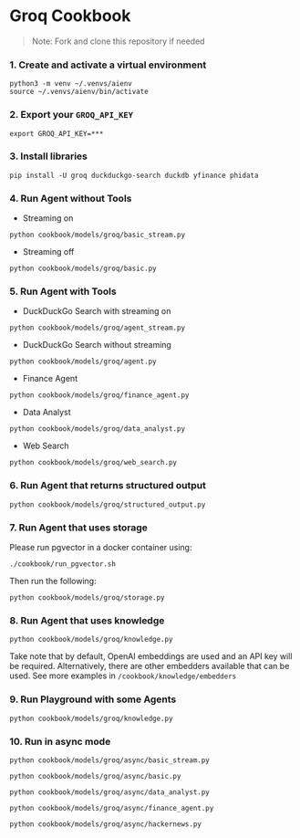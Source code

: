 # Groq Cookbook

> Note: Fork and clone this repository if needed

### 1. Create and activate a virtual environment

```shell
python3 -m venv ~/.venvs/aienv
source ~/.venvs/aienv/bin/activate
```

### 2. Export your `GROQ_API_KEY`

```shell
export GROQ_API_KEY=***
```

### 3. Install libraries

```shell
pip install -U groq duckduckgo-search duckdb yfinance phidata
```

### 4. Run Agent without Tools

- Streaming on

```shell
python cookbook/models/groq/basic_stream.py
```

- Streaming off

```shell
python cookbook/models/groq/basic.py
```

### 5. Run Agent with Tools

- DuckDuckGo Search with streaming on

```shell
python cookbook/models/groq/agent_stream.py
```

- DuckDuckGo Search without streaming

```shell
python cookbook/models/groq/agent.py
```

- Finance Agent

```shell
python cookbook/models/groq/finance_agent.py
```

- Data Analyst

```shell
python cookbook/models/groq/data_analyst.py
```

- Web Search

```shell
python cookbook/models/groq/web_search.py
```

### 6. Run Agent that returns structured output

```shell
python cookbook/models/groq/structured_output.py
```

### 7. Run Agent that uses storage

Please run pgvector in a docker container using:

```shell
./cookbook/run_pgvector.sh
```

Then run the following:

```shell
python cookbook/models/groq/storage.py
```

### 8. Run Agent that uses knowledge

```shell
python cookbook/models/groq/knowledge.py
```
Take note that by default, OpenAI embeddings are used and an API key will be required. Alternatively, there are other embedders available that can be used. See more examples in `/cookbook/knowledge/embedders`


### 9. Run Playground with some Agents

```shell
python cookbook/models/groq/knowledge.py
```

### 10. Run in async mode

```shell
python cookbook/models/groq/async/basic_stream.py
```
```shell
python cookbook/models/groq/async/basic.py
```
```shell
python cookbook/models/groq/async/data_analyst.py
```
```shell
python cookbook/models/groq/async/finance_agent.py
```
```shell
python cookbook/models/groq/async/hackernews.py
```